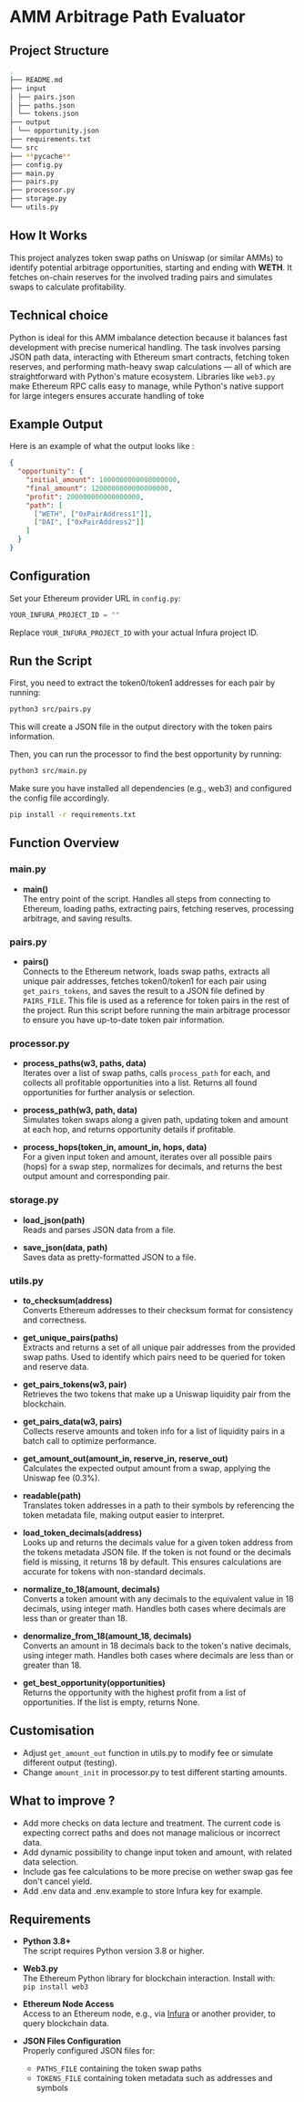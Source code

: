 # AMM Arbitrage Path Evaluator

## Project Structure

```bash
.
├── README.md
├── input
│ ├── pairs.json
│ ├── paths.json
│ └── tokens.json
├── output
│ └── opportunity.json
├── requirements.txt
└── src
├── **pycache**
├── config.py
├── main.py
├── pairs.py
├── processor.py
├── storage.py
└── utils.py
```

## How It Works

This project analyzes token swap paths on Uniswap (or similar AMMs) to identify potential arbitrage opportunities, starting and ending with **WETH**. It fetches on-chain reserves for the involved trading pairs and simulates swaps to calculate profitability.

## Technical choice

Python is ideal for this AMM imbalance detection because it balances fast development with precise numerical handling. The task involves parsing JSON path data, interacting with Ethereum smart contracts, fetching token reserves, and performing math-heavy swap calculations — all of which are straightforward with Python's mature ecosystem. Libraries like `web3.py` make Ethereum RPC calls easy to manage, while Python's native support for large integers ensures accurate handling of toke

## Example Output

Here is an example of what the output looks like :

```json
{
  "opportunity": {
    "initial_amount": 1000000000000000000,
    "final_amount": 1200000000000000000,
    "profit": 200000000000000000,
    "path": [
      ["WETH", ["0xPairAddress1"]],
      ["DAI", ["0xPairAddress2"]]
    ]
  }
}
```

## Configuration

Set your Ethereum provider URL in `config.py`:

```python
YOUR_INFURA_PROJECT_ID = ""
```

Replace `YOUR_INFURA_PROJECT_ID` with your actual Infura project ID.

## Run the Script

First, you need to extract the token0/token1 addresses for each pair by running:

```bash
python3 src/pairs.py
```

This will create a JSON file in the output directory with the token pairs information.

Then, you can run the processor to find the best opportunity by running:

```bash
python3 src/main.py
```

Make sure you have installed all dependencies (e.g., web3) and configured the config file accordingly.

```bash
pip install -r requirements.txt
```

## Function Overview

### main.py

- **main()**  
  The entry point of the script. Handles all steps from connecting to Ethereum, loading paths, extracting pairs, fetching reserves, processing arbitrage, and saving results.

### pairs.py

- **pairs()**  
  Connects to the Ethereum network, loads swap paths, extracts all unique pair addresses, fetches token0/token1 for each pair using `get_pairs_tokens`, and saves the result to a JSON file defined by `PAIRS_FILE`. This file is used as a reference for token pairs in the rest of the project. Run this script before running the main arbitrage processor to ensure you have up-to-date token pair information.

### processor.py

- **process_paths(w3, paths, data)**  
  Iterates over a list of swap paths, calls `process_path` for each, and collects all profitable opportunities into a list. Returns all found opportunities for further analysis or selection.

- **process_path(w3, path, data)**  
  Simulates token swaps along a given path, updating token and amount at each hop, and returns opportunity details if profitable.

- **process_hops(token_in, amount_in, hops, data)**  
  For a given input token and amount, iterates over all possible pairs (hops) for a swap step, normalizes for decimals, and returns the best output amount and corresponding pair.

### storage.py

- **load_json(path)**  
  Reads and parses JSON data from a file.

- **save_json(data, path)**  
  Saves data as pretty-formatted JSON to a file.

### utils.py

- **to_checksum(address)**  
  Converts Ethereum addresses to their checksum format for consistency and correctness.

- **get_unique_pairs(paths)**  
  Extracts and returns a set of all unique pair addresses from the provided swap paths. Used to identify which pairs need to be queried for token and reserve data.

- **get_pairs_tokens(w3, pair)**  
  Retrieves the two tokens that make up a Uniswap liquidity pair from the blockchain.

- **get_pairs_data(w3, pairs)**  
  Collects reserve amounts and token info for a list of liquidity pairs in a batch call to optimize performance.

- **get_amount_out(amount_in, reserve_in, reserve_out)**  
  Calculates the expected output amount from a swap, applying the Uniswap fee (0.3%).

- **readable(path)**  
  Translates token addresses in a path to their symbols by referencing the token metadata file, making output easier to interpret.

- **load_token_decimals(address)**  
  Looks up and returns the decimals value for a given token address from the tokens metadata JSON file. If the token is not found or the decimals field is missing, it returns 18 by default. This ensures calculations are accurate for tokens with non-standard decimals.

- **normalize_to_18(amount, decimals)**  
  Converts a token amount with any decimals to the equivalent value in 18 decimals, using integer math. Handles both cases where decimals are less than or greater than 18.

- **denormalize_from_18(amount_18, decimals)**  
  Converts an amount in 18 decimals back to the token's native decimals, using integer math. Handles both cases where decimals are less than or greater than 18.

- **get_best_opportunity(opportunities)**  
  Returns the opportunity with the highest profit from a list of opportunities. If the list is empty, returns None.

## Customisation

- Adjust `get_amount_out` function in utils.py to modify fee or simulate different output (testing).
- Change `amount_init` in processor.py to test different starting amounts.

## What to improve ?

- Add more checks on data lecture and treatment. The current code is expecting correct paths and does not manage malicious or incorrect data.
- Add dynamic possibility to change input token and amount, with related data selection.
- Include gas fee calculations to be more precise on wether swap gas fee don't cancel yield.
- Add .env data and .env.example to store Infura key for example.

## Requirements

- **Python 3.8+**  
  The script requires Python version 3.8 or higher.

- **Web3.py**  
  The Ethereum Python library for blockchain interaction. Install with:  
  `pip install web3`

- **Ethereum Node Access**  
  Access to an Ethereum node, e.g., via [Infura](https://infura.io/) or another provider, to query blockchain data.

- **JSON Files Configuration**  
  Properly configured JSON files for:
  - `PATHS_FILE` containing the token swap paths
  - `TOKENS_FILE` containing token metadata such as addresses and symbols

